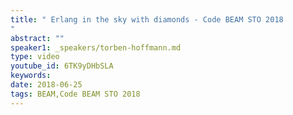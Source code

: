 ```yaml
---
title: " Erlang in the sky with diamonds - Code BEAM STO 2018
"
abstract: ""
speaker1: _speakers/torben-hoffmann.md
type: video
youtube_id: 6TK9yDHbSLA
keywords: 
date: 2018-06-25
tags: BEAM,Code BEAM STO 2018
---
```


